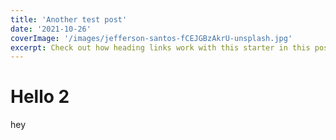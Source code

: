```yaml
---
title: 'Another test post'
date: '2021-10-26'
coverImage: '/images/jefferson-santos-fCEJGBzAkrU-unsplash.jpg'
excerpt: Check out how heading links work with this starter in this post.
---
```


# Hello 2

hey
